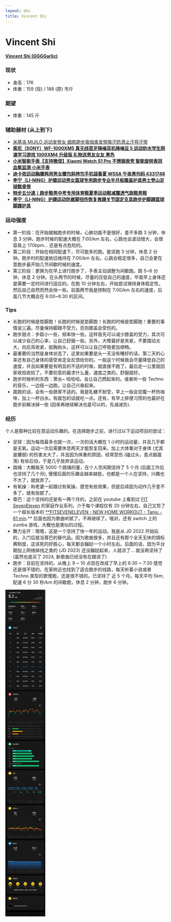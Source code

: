 ```yaml
---
layout: doc
title: Vincent Shi
---
```


# Vincent Shi

[**Vincent Shi (GGGGarlic)**](https://github.com/ggggarlic)

### **现状**

- 身高：176
- 体重：159 (现) / 188 (原) 市斤

### **期望**

- 体重：145 斤

### 辅助器材 (从上到下)

- [米基洛 MIJILO 运动发带女 细款跑步瑜伽束发带吸汗防滑止汗导汗带](https://item.taobao.com/item.htm?spm=a1z09.2.0.0.790c2e8dAc3Tuj&id=710119711658&_u=nlpfurf0aa1)
- [**索尼（SONY）WF-1000XM5 真无线蓝牙降噪耳机降噪豆 5 运动防水学生网课学习游戏 1000XM4 升级版 礼物送男友女友 黑色**](https://item.jd.com/10081687775553.html)
- [**小米智能手表【支持微信】Xiaomi Watch S1 Pro 不锈钢表壳 智能旋转表冠 血氧监测 小米手表**](https://item.jd.com/100033302285.html)
- [**迪卡侬运动胸腰两用男女腰包斜挎包手机袋春夏 WSSA 午夜黑均码 4331748**](https://item.jd.com/100038777656.html#crumb-wrap)
- [**李宁（LI-NING）护膝运动男女篮球专用跑步专业半月板膝盖护具男士登山足球髌骨带**](https://item.jd.com/100032786869.html)
- [**特步五分速丨跑步鞋男中考专用体育鞋夏季运动鞋减震透气跑鞋男鞋**](https://detail.tmall.com/item.htm?id=727682508334&spm=a1z09.2.0.0.5e432e8dfArgqB&_u=nlpfurf9dfa)
- [**李宁（LI-NING）护踝运动防崴脚扭伤恢复套踝关节固定支具跑步护脚踝篮球脚踝护具**](https://item.jd.com/100049569454.html)

### 运动强度

- 第一阶段：在开始接触跑步的时候，心肺功能不是很好，差不多跑 3 分钟，休息 3 分钟。跑步时候的配速大概在 7:00/km 左右，心跳也会波动很大，会很容易上 170bpm… 还是有点危险的。
- 第二阶段：开始在相同配速下，尽可能多的跑。能坚跑 3 分钟，休息 2 分钟。跑步时的配速依旧维持在 7:00/km 左右。心跳会稳定很多，自己会更在意跑步最开始几节间歇时候的速度。
- 第三阶段：更换为在早上进行跑步了，手表主动调整为间歇跑。跑 5~6 分钟，休息 2 分钟。在头两节的时候，尽量的压低自己的速度，毕竟早上身体还是需要一定时间进行适应的。在跑 10 分钟左右，开始尝试保持身体稳定性，然后自己自然而然会快一些。前面两节我是控制在 7:00/km 左右的速度，后面几节大概会在 6:00~6:30 的区间。

### Tips

- 长跑的时候是垫脚跑！长跑的时候是垫脚跑！长跑的时候是垫脚跑！重要的事情说三遍。尽量保持脚跟不受力，否则膝盖会受伤的。
- 跑步甜点：步距小一些，频率快一些。这样首先可以减少膝盖的受力，其次可以减少自己的心率，让自己舒服一些。另外，大臂最好是夹紧，不要摆动太大，向后背收紧，挺胸抬头，这样可以让自己呼吸更加顺畅。
- 最重要的当然是身体状态了，这里如果要是头一天没有睡好的话，第二天的心率还有自己身体的感受肯定会反馈给你的。一般这个时候我会尽量降低自己的速度，并且如果要是有明显的不适的时候，就直接不跑了。最后走一公里就回家收拾收拾了。不要刻意的最求什么量，速度之类的。舒服就好。
- 跑步时候听的东西：萧炎~ 哈哈哈。会让自己燃起来的。或者听一些 Techno 的音乐，一边摇一边跑，让自己兴奋起来。
- 晨跑的话，会有一些肠胃不适的。我是乳糖不耐受，早上一般会空腹一杯热咖啡，加上一杯白水。有面包的话就吃一点。还有，有早上排便习惯的也最好在跑步前解决掉一些 (回来再继续解决也是可以的，先减减负).

### 经历

个人是那种比较在意运动乐趣的。在选择跑步之前，进行过以下运动项目的尝试：

- 足球：因为每周最多也就一次，一次的话大概在 1 小时的运动量，并且几乎都是无氧。运动一次后需要休息两天才能恢复回来。加上大体重对于身体 (尤其是腰部) 的伤害太大了，并且因为体重的原因，经常受伤 (磕过头，差点脑震荡) 有些后怕，于是几乎放弃该运动。
- 跳绳：大概每天 5000 个跳绳的量，在个人空闲期坚持了 5 个月 (后面工作后也坚持了几个月), 慢慢后面的乐趣会越来越低，也都是一个人在坚持，兴趣也不大了，就放弃了。
- 有氧操：和老婆一起跟过有氧操，感觉有些效果，但是后续因为动作几乎差不多了，就有些腻了。
- 尊巴：这个坚持的还是有一两个月的，之前在 youtube 上看到过 [FIT SevenEleven](https://www.youtube.com/@fit7eleven) 的家庭作业系列。介于每个课程仅有 20 分钟左右，自己又剪了一个超长版本的  [**FITSEVENELEVEN - NEW HOME WORKOUT - Tanju - 61 min](https://www.bilibili.com/video/BV1XB4y197o5/?vd_source=8c73ab89c2c319ec88dd4b0ea81674e2).** 后面也因为歌曲听腻了，不再继续了。哦对，还有 switch 上的  zumba 游戏，大概也是类似的过程。
- 舞力全开：嗯嗯，这是一个坚持了快一年的运动。我是从 JD 2022 开始玩的，入门后就当尊巴的替代品。因为歌曲很多，并且还有那个全天无休的锦标赛制度，这该死的好胜心，每天都会蹦跶一个小时左右。后面的话，因为平台期加上网络掉线之类的 (JD 2023) 还没蹦跶起来，人就凉了… 就没再坚持了 (虽然也是买了 2024, 新歌曲已经没有在跟进了)
- 跑步：目前在坚持的，从晚上 9 ~ 10 点现在改成了早上的 6:30 ~ 7:30 感觉还是很不错的。在家附近也找到了适合跑步的线路，每天听着小说或者 Techno 类型的歌慢跑，还是很不错的。已坚持了 近 5 个月。每天平均 5km, 配速 6 分 30 秒/km 的间歇跑，休息 2 分钟，跑步 6 分钟。

![running](media/running.jpg)
